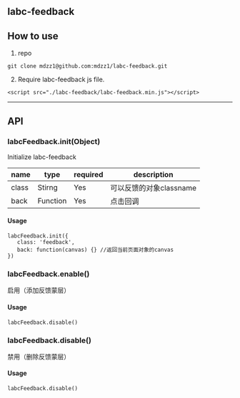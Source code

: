 ## labc-feedback

## How to use
1.  repo

```
git clone mdzz1@github.com:mdzz1/labc-feedback.git
```

2. Require labc-feedback  js file.

```
<script src="./labc-feedback/labc-feedback.min.js"></script>
```

---

## API

### labcFeedback.init(Object)
Initialize labc-feedback

name         | type     | required | description
------------ | -------- | -------- | ---------
class        | Stirng   | Yes      | 可以反馈的对象classname
back         | Function | Yes      | 点击回调


#### Usage

```
labcFeedback.init({
   class: 'feedback',
   back: function(canvas) {} //返回当前页面对象的canvas
})
```

### labcFeedback.enable()
启用（添加反馈蒙层）

#### Usage

```
labcFeedback.disable()
```

### labcFeedback.disable()
禁用（删除反馈蒙层）

#### Usage

```
labcFeedback.disable()
```
